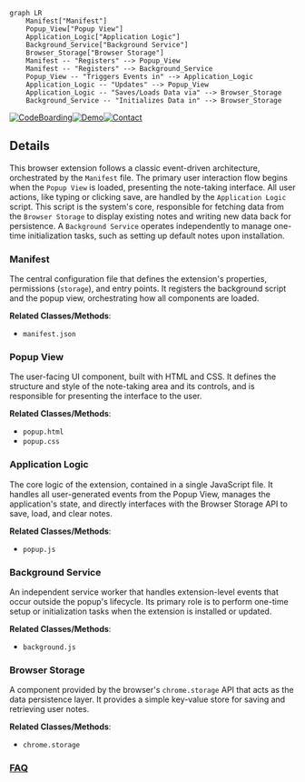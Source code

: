 ```mermaid
graph LR
    Manifest["Manifest"]
    Popup_View["Popup View"]
    Application_Logic["Application Logic"]
    Background_Service["Background Service"]
    Browser_Storage["Browser Storage"]
    Manifest -- "Registers" --> Popup_View
    Manifest -- "Registers" --> Background_Service
    Popup_View -- "Triggers Events in" --> Application_Logic
    Application_Logic -- "Updates" --> Popup_View
    Application_Logic -- "Saves/Loads Data via" --> Browser_Storage
    Background_Service -- "Initializes Data in" --> Browser_Storage
```

[![CodeBoarding](https://img.shields.io/badge/Generated%20by-CodeBoarding-9cf?style=flat-square)](https://github.com/CodeBoarding/CodeBoarding)[![Demo](https://img.shields.io/badge/Try%20our-Demo-blue?style=flat-square)](https://www.codeboarding.org/demo)[![Contact](https://img.shields.io/badge/Contact%20us%20-%20contact@codeboarding.org-lightgrey?style=flat-square)](mailto:contact@codeboarding.org)

## Details

This browser extension follows a classic event-driven architecture, orchestrated by the `Manifest` file. The primary user interaction flow begins when the `Popup View` is loaded, presenting the note-taking interface. All user actions, like typing or clicking save, are handled by the `Application Logic` script. This script is the system's core, responsible for fetching data from the `Browser Storage` to display existing notes and writing new data back for persistence. A `Background Service` operates independently to manage one-time initialization tasks, such as setting up default notes upon installation.

### Manifest
The central configuration file that defines the extension's properties, permissions (`storage`), and entry points. It registers the background script and the popup view, orchestrating how all components are loaded.


**Related Classes/Methods**:

- `manifest.json`


### Popup View
The user-facing UI component, built with HTML and CSS. It defines the structure and style of the note-taking area and its controls, and is responsible for presenting the interface to the user.


**Related Classes/Methods**:

- `popup.html`
- `popup.css`


### Application Logic
The core logic of the extension, contained in a single JavaScript file. It handles all user-generated events from the Popup View, manages the application's state, and directly interfaces with the Browser Storage API to save, load, and clear notes.


**Related Classes/Methods**:

- `popup.js`


### Background Service
An independent service worker that handles extension-level events that occur outside the popup's lifecycle. Its primary role is to perform one-time setup or initialization tasks when the extension is installed or updated.


**Related Classes/Methods**:

- `background.js`


### Browser Storage
A component provided by the browser's `chrome.storage` API that acts as the data persistence layer. It provides a simple key-value store for saving and retrieving user notes.


**Related Classes/Methods**:

- `chrome.storage`




### [FAQ](https://github.com/CodeBoarding/GeneratedOnBoardings/tree/main?tab=readme-ov-file#faq)